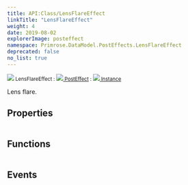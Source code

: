 ```yaml
---
title: API:Class/LensFlareEffect
linkTitle: "LensFlareEffect"
weight: 4
date: 2019-08-02
explorerImage: posteffect
namespace: Primrose.DataModel.PostEffects.LensFlareEffect
deprecated: false
no_list: true
---
```

<small class="inheritance">
<span class="" href="/docs/api-reference/Class/LensFlareEffect"><img src="/icons/silk/posteffect.png"/>&nbsp;LensFlareEffect</span>&nbsp;:&nbsp;<a class="" href="/docs/api-reference/Class/PostEffect"><img src="/icons/silk/posteffect.png"/>&nbsp;PostEffect</a>&nbsp;:&nbsp;<a class="" href="/docs/api-reference/Class/Instance"><img src="/icons/silk/default.png"/>&nbsp;Instance</a></small>
<p class="summary">

Lens flare.

</p>
 
## Properties
 
<table class="studiohide">
<tbody>
</tbody>
</table>
 
## Functions
 
<table class="studiohide">
<tbody>
</tbody>
</table>
 
## Events
 
<table class="studiohide">
<tbody>
</tbody>
</table>
<b>
</b>
<div class="inheritors">
<ul class="root">
</ul>
</div>

